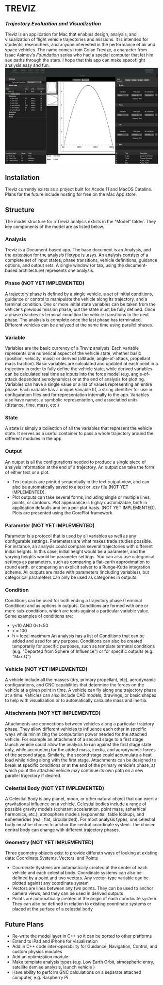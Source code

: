# TREVIZ
### _Trajectory Evaluation and Visualization_
Treviz is an application for Mac that enables design, analysis, and visualization of flight vehicle trajectories and missions. It is intended for students, researchers, and anyone interested in the performance of air and space vehicles. The name comes from Golan Trevize, a character from Isaac Asimov's _Foundation_ series who had a special computer that let him see paths through the stars. I hope that this app can make spaceflight analysis easy and fun.
![Example Analysis](https://github.com/tyanderson91/Treviz/blob/master/ScreenshotExample.png)
## Installation
Treviz currently exists as a project built for Xcode 11 and MacOS Catalina. Plans for the future include hosting for free on the Mac App store.
## Structure
The model structure for a Treviz analysis extists in the "Model" folder. They key components of the model are as listed below.
### Analysis
Treviz is a Document-based app. The base document is an Analysis, and the extension for the analysis filetype is .asys. An analysis consists of a complete set of input states, phase transitions, vehicle definitions, guidance options, and output sets. A single window (or tab, using the document-based architecture) represents one analysis.
### Phase (NOT YET IMPLEMENTED)
A trajectory phase is defined by a single vehicle, a set of initial conditions, guidance or control to manipulate the vehicle along its trajectory, and a terminal condition. One or more initial state variables can be taken from the vehicle's previous mission phase, but the state must be fully defined. Once a phase reaches its terminal condition the vehicle transitions to the next phase. The analysis is complete once the last phase has terminated. Different vehicles can be analyzed at the same time using parallel phases.
### Variable
Variables are the basic currency of a Treviz analysis. Each variable represents one numerical aspect of the vehicle state, whether basic (position, velocity, mass) or derived (altitude, angle-of-attack, propellant mass fraction). Basic variables are calculated and updated at each point in a trajectory in order to fully define the vehicle state, while derived variables can be calculated real time as inputs into the force model (e.g. angle-of-attack dependent aerodynamics) or at the end of analysis for plotting. Variables can have a single value or a list of values representing an entire phase. Each variable has a unique Variable ID, a string identifier for use in configuration files and for representation internally to the app. Variables also have names, a symbolic representation, and associatied units (distance, time, mass, etc.)
### State
A state is simply a collection of all the variables that represent the vehicle state. It serves as a useful container to pass a whole trajectory around the different modules in the app.
### Output
An output is all the configurations needed to produce a single piece of analysis information at the end of a trajectory. An output can take the form of either text or a plot.
* Text outputs are printed sequentially in the text output view, and can also be automatically saved to a text or .csv file (NOT YET IMPLEMENTED).
* Plot outputs can take several forms, including single or multiple lines, points, or contours. Plot appearance is highly customizable, both in application defaults and on a per-plot basis. (NOT YET IMPLEMENTED). Plots are presented using the CorePlot framework.
### Parameter (NOT YET IMPLEMENTED)
Parameter is a protocol that is used by all variables as well as any configurable settings. Parameters are what makes trade studies possible. For instance, an analysis could compare several trajectories with different initial heights. In this case, initial height would be a parameter, and the varying heights would be parameter settings. You can also use categorical settings as parameters, such as comparing a flat-earth approximation to round earth, or comparing an explicit solver to a Runge-Kutta integration scheme. All outputs are made with parameters (including variables), but categorical parameters can only be used as categories in outputs
### Condition
Conditions can be used for both ending a trajectory phase (Terminal Condition) and as options in outputs. Conditions are formed with one or more sub-conditions, which are tests against a particular variable value. Some examples of conditions are:
* y<10 AND 0<t<50
* x = 100
* h = local maximum
An analysis has a list of Conditions that can be added and used for any purpose. Conditions can also be created temporarily for specific purposes, such as template terminal conditions (e.g. "Departed from Sphere of Influence") or for specific outputs (e.g. "Max Q")
### Vehicle (NOT YET IMPLEMENTED)
A vehicle include all the masses (dry, primary propellant, etc), aerodynamic configurations, and GNC capabilities that determine the forces on the vehicle at a given point in time. A vehicle can fly along one trajectory phase at a time. Vehicles can also include CAD models, drawings, or basic shapes to help with visualization or to automatically calculate mass and inertia.
### Attachments (NOT YET IMPLEMENTED)
Attachments are connections between vehicles along a particular trajetory phase. They allow different vehicles to influence each other in specific ways while minimizing the computation power needed for the attached vehicle. For example an attachment of a second stage to a first stage launch vehicle could allow the analysis to run against the first stage state only, while accounting for the added mass, inertia, and aerodynamic forces of the second stage. Similarly, the second stage could accumulate a heat load while riding along with the first stage. Attachments can be designed te break at specific conditions or at the end of the primary vehicle's phase, at which point the attached vehicle may continue its own path on a new parallel trajectory if desired.
### Celestial Body (NOT YET IMPLEMENTED)
A Celestial Body is any planet, moon, or other natural object that can exert a gravitational influence on a vehicle. Celestial bodies include a range of possible gravity models (constant acceleration, point mass, spherhical harmonics, etc.), atmosphere models (exponential, table lookup), and ephemerides (real, flat, circularized). For most analysis types, one celestial body must be chosen to anchor the central coordinate system. The chosen central body can change with different trajectory phases.
### Geometry (NOT YET IMPLEMENTED)
Three geometry objects exist to provide differetn ways of looking at existing data: Coordinate Systems, Vectors, and Points
* Coordinate Systems are automatically created at the center of each vehicle and each celestial body. Coordinate systems can also be defined by a point and two vectors. Any vector-type variable can be plotted against any coordinate system
* Vectors are lines between any two points. They can be used to anchor camera views, and they can be used in derived outputs
* Points are automatically created at the origin of each coordinate system. They can also be defined in relation to existing coordinate systems or placed at the surface of a celestial body

## Future Plans
* Re-write the model layer in C++ so it can be ported to other platforms
* Extend to iPad and iPhone for visualization
* Add in C++ code inter-operability for Guidance, Navigation, Control, and custom physics modules
* Add an optimization module
* Make template analysis types (e.g. Low Earth Orbit, atmospheric entry, satellite demise analysis, launch vehicle )
* Have ability to perform GNC calculations on a separate attached computer, e.g. Raspberry Pi
